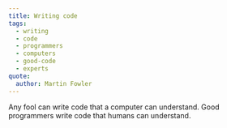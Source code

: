```yaml
---
title: Writing code
tags:
  - writing
  - code
  - programmers
  - computers
  - good-code
  - experts
quote:
  author: Martin Fowler
---
```


Any fool can write code that a computer can understand. Good programmers write code that humans can understand.
